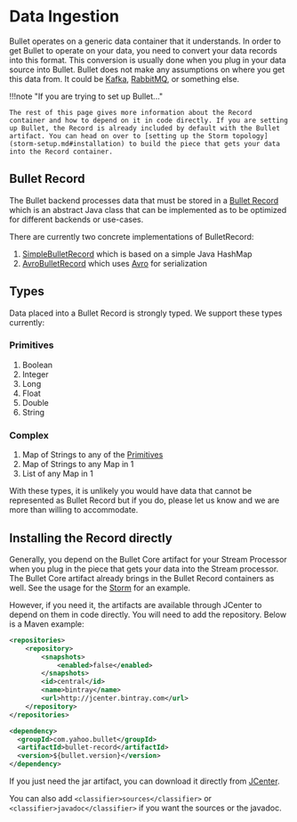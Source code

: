 # Data Ingestion

Bullet operates on a generic data container that it understands. In order to get Bullet to operate on your data, you need to convert your data records into this format. This conversion is usually done when you plug in your data source into Bullet. Bullet does not make any assumptions on where you get this data from. It could be [Kafka](http://kafka.apache.org), [RabbitMQ](https://www.rabbitmq.com/), or something else.

!!!note "If you are trying to set up Bullet..."

    The rest of this page gives more information about the Record container and how to depend on it in code directly. If you are setting up Bullet, the Record is already included by default with the Bullet artifact. You can head on over to [setting up the Storm topology](storm-setup.md#installation) to build the piece that gets your data into the Record container.

## Bullet Record

The Bullet backend processes data that must be stored in a [Bullet Record](https://github.com/bullet-db/bullet-record/blob/master/src/main/java/com/yahoo/bullet/record/BulletRecord.java) which is an abstract Java class that can
be implemented as to be optimized for different backends or use-cases.

There are currently two concrete implementations of BulletRecord:

1. [SimpleBulletRecord](https://github.com/bullet-db/bullet-record/blob/master/src/main/java/com/yahoo/bullet/record/SimpleBulletRecord.java) which is based on a simple Java HashMap
2. [AvroBulletRecord](https://github.com/bullet-db/bullet-record/blob/master/src/main/java/com/yahoo/bullet/record/AvroBulletRecord.java) which uses [Avro](http://avro.apache.org) for serialization

## Types

Data placed into a Bullet Record is strongly typed. We support these types currently:

### Primitives

1. Boolean
2. Integer
3. Long
4. Float
5. Double
6. String

### Complex

1. Map of Strings to any of the [Primitives](#primitives)
2. Map of Strings to any Map in 1
3. List of any Map in 1

With these types, it is unlikely you would have data that cannot be represented as Bullet Record but if you do, please let us know and we are more than willing to accommodate.

## Installing the Record directly

Generally, you depend on the Bullet Core artifact for your Stream Processor when you plug in the piece that gets your data into the Stream processor. The Bullet Core artifact already brings in the Bullet Record containers as well. See the usage for the [Storm](storm-setup.md#installation) for an example.

However, if you need it, the artifacts are available through JCenter to depend on them in code directly. You will need to add the repository. Below is a Maven example:

```xml
<repositories>
    <repository>
        <snapshots>
            <enabled>false</enabled>
        </snapshots>
        <id>central</id>
        <name>bintray</name>
        <url>http://jcenter.bintray.com</url>
    </repository>
</repositories>
```

```xml
<dependency>
  <groupId>com.yahoo.bullet</groupId>
  <artifactId>bullet-record</artifactId>
  <version>${bullet.version}</version>
</dependency>
```

If you just need the jar artifact, you can download it directly from [JCenter](http://jcenter.bintray.com/com/yahoo/bullet/bullet-record/).

You can also add ```<classifier>sources</classifier>```  or ```<classifier>javadoc</classifier>``` if you want the sources or the javadoc.
